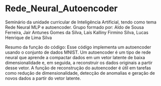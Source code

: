 # Rede_Neural_Autoencoder
Seminário da unidade curricular de Inteligência Artificial, tendo como tema Rede Neural MLP e autoencoder.
Grupo formado por: Aldo de Sousa Ferreira, Jair Antunes Gomes da Silva, Laís Kalliny Firmino Silva, Lucas Henrique de Lima Silva

Resumo da função do código:
Esse código implementa um autoencoder usando o conjunto de dados MNIST. Um autoencoder é um tipo de rede neural que aprende a compactar dados em um vetor latente de baixa dimensionalidade e, em seguida, a reconstruir os dados originais a partir desse vetor. A função de reconstrução do autoencoder é útil em tarefas como redução de dimensionalidade, detecção de anomalias e geração de novos dados a partir do vetor latente.

